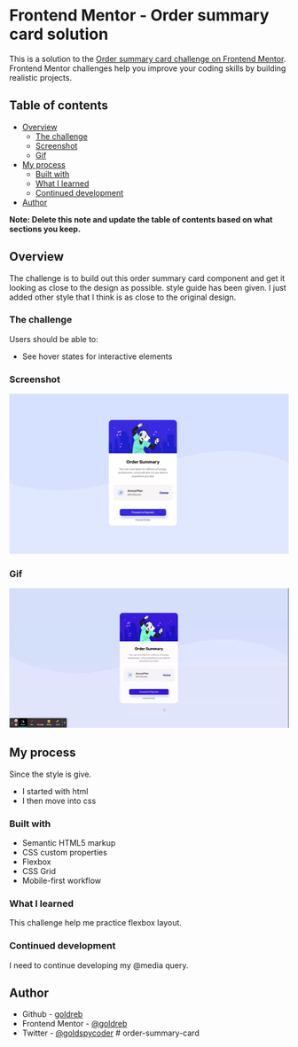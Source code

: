 # Frontend Mentor - Order summary card solution

This is a solution to the [Order summary card challenge on Frontend Mentor](https://www.frontendmentor.io/challenges/order-summary-component-QlPmajDUj). Frontend Mentor challenges help you improve your coding skills by building realistic projects.

## Table of contents

- [Overview](#overview)
  - [The challenge](#the-challenge)
  - [Screenshot](#screenshot)
  - [Gif](#gif)
- [My process](#my-process)
  - [Built with](#built-with)
  - [What I learned](#what-i-learned)
  - [Continued development](#continued-development)
- [Author](#author)

**Note: Delete this note and update the table of contents based on what sections you keep.**

## Overview

The challenge is to build out this order summary card component and get it looking as close to the design as possible.
style guide has been given. I just added other style that I think is as close to the original design.

### The challenge

Users should be able to:

- See hover states for interactive elements

### Screenshot

![order-summary](images/order-summary.jpg)

### Gif

![order-summary-gif](images/order-summary-gif.gif)

## My process

Since the style is give.

- I started with html
- I then move into css

### Built with

- Semantic HTML5 markup
- CSS custom properties
- Flexbox
- CSS Grid
- Mobile-first workflow

### What I learned

This challenge help me practice flexbox layout.

### Continued development

I need to continue developing my @media query.

## Author

- Github - [goldreb](https://github.com/goldreb)
- Frontend Mentor - [@goldreb](https://www.frontendmentor.io/profile/goldreb)
- Twitter - [@goldspycoder](https://www.twitter.com/yourusername)
#   o r d e r - s u m m a r y - c a r d 
 
 